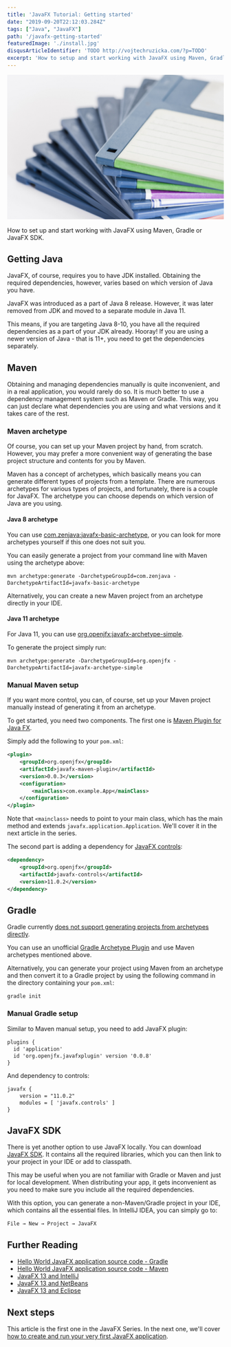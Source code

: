 ```yaml
---
title: 'JavaFX Tutorial: Getting started'
date: "2019-09-20T22:12:03.284Z"
tags: ["Java", "JavaFX"]
path: '/javafx-getting-started'
featuredImage: './install.jpg'
disqusArticleIdentifier: 'TODO http://vojtechruzicka.com/?p=TODO'
excerpt: 'How to setup and start working with JavaFX using Maven, Gradle or JavaFX SDK.'
---
```


![Getting started](install.jpg)

How to set up and start working with JavaFX using Maven, Gradle or JavaFX SDK.

## Getting Java
JavaFX, of course, requires you to have JDK installed. Obtaining the required dependencies, however, varies based on which version of Java you have.

JavaFX was introduced as a part of Java 8 release. However, it was later removed from JDK and moved to a separate module in Java 11.

This means, if you are targeting Java 8-10, you have all the required dependencies as a part of your JDK already. Hooray! If you are using a newer version of Java - that is 11+, you need to get the dependencies separately.

## Maven
Obtaining and managing dependencies manually is quite inconvenient, and in a real application, you would rarely do so. It is much better to use a dependency management system such as Maven or Gradle. This way, you can just declare what dependencies you are using and what versions and it takes care of the rest.

### Maven archetype
Of course, you can set up your Maven project by hand, from scratch. However, you may prefer a more convenient way of generating the base project structure and contents for you by Maven.

Maven has a concept of archetypes, which basically means you can generate different types of projects from a template. There are numerous archetypes for various types of projects, and fortunately, there is a couple for JavaFX. The archetype you can choose depends on which version of Java are you using.

#### Java 8 archetype
You can use [com.zenjava:javafx-basic-archetype](https://mvnrepository.com/artifact/com.zenjava/javafx-basic-archetype), or you can look for more archetypes yourself if this one does not suit you.

You can easily generate a project from your command line with Maven using the archetype above:

```
mvn archetype:generate -DarchetypeGroupId=com.zenjava -DarchetypeArtifactId=javafx-basic-archetype
```

Alternatively, you can create a new Maven project from an archetype directly in your IDE.

#### Java 11 archetype

For Java 11, you can use [org.openjfx:javafx-archetype-simple](https://mvnrepository.com/artifact/org.openjfx/javafx-archetype-simple).

To generate the project simply run:

```
mvn archetype:generate -DarchetypeGroupId=org.openjfx -DarchetypeArtifactId=javafx-archetype-simple
```

### Manual Maven setup
If you want more control, you can, of course, set up your Maven project manually instead of generating it from an archetype.

To get started, you need two components. The first one is [Maven Plugin for Java FX](https://github.com/openjfx/javafx-maven-plugin).

Simply add the following to your `pom.xml`:

```xml
<plugin>
    <groupId>org.openjfx</groupId>
    <artifactId>javafx-maven-plugin</artifactId>
    <version>0.0.3</version>
    <configuration>
        <mainClass>com.example.App</mainClass>
    </configuration>
</plugin>
```

Note that `<mainclass>` needs to point to your main class, which has the main method and extends `javafx.application.Application`. We'll cover it in the next article in the series.

The second part is adding a dependency for [JavaFX controls](https://mvnrepository.com/artifact/org.openjfx/javafx-controls):

```xml
<dependency>
    <groupId>org.openjfx</groupId>
    <artifactId>javafx-controls</artifactId>
    <version>11.0.2</version>
</dependency>
```

## Gradle
Gradle currently [does not support generating projects from archetypes directly](https://github.com/gradle/gradle/issues/3840).

You can use an unofficial [Gradle Archetype Plugin](https://github.com/orctom/gradle-archetype-plugin/) and use Maven archetypes mentioned above.

Alternatively, you can generate your project using Maven from an archetype and then convert it to a Gradle project by using the following command in the directory containing your `pom.xml`:

```
gradle init
``` 

### Manual Gradle setup 
Similar to Maven manual setup, you need to add JavaFX plugin:

```
plugins {
  id 'application'
  id 'org.openjfx.javafxplugin' version '0.0.8'
}
```

And dependency to controls:

```
javafx {
    version = "11.0.2"
    modules = [ 'javafx.controls' ]
}
```

## JavaFX SDK
There is yet another option to use JavaFX locally. You can download [JavaFX SDK](https://gluonhq.com/products/javafx/). It contains all the required libraries, which you can then link to your project in your IDE or add to classpath.

This may be useful when you are not familiar with Gradle or Maven and just for local development. When distributing your app, it gets inconvenient as you need to make sure you include all the required dependencies.

With this option, you can generate a non-Maven/Gradle project in your IDE, which contains all the essential files. In IntelliJ IDEA, you can simply go to:

```
File → New → Project → JavaFX
```

## Further Reading
- [Hello World JavaFX application source code - Gradle](https://github.com/openjfx/samples/tree/master/HelloFX/Gradle)
- [Hello World JavaFX application source code - Maven](https://github.com/openjfx/samples/tree/master/HelloFX/Maven)
- [JavaFX 13 and IntelliJ](https://openjfx.io/openjfx-docs/#IDE-Intellij)
- [JavaFX 13 and NetBeans](https://openjfx.io/openjfx-docs/#IDE-NetBeans)
- [JavaFX 13 and Eclipse](https://openjfx.io/openjfx-docs/#IDE-Eclipse)

## Next steps
This article is the first one in the JavaFX Series. In the next one, we'll cover [how to create and run your very first JavaFX application](TODO).
